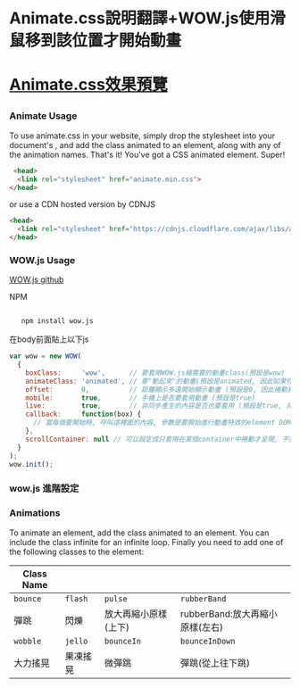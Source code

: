 
<h1>Animate.css說明翻譯+WOW.js使用滑鼠移到該位置才開始動畫<h1>
  
   

  
  
  [Animate.css效果預覽](https://daneden.github.io/animate.css/)
  
 <h3>Animate Usage</h3>
<p>To use animate.css in your website, simply drop the stylesheet into your document's <head>, and add the class animated to an element, along with any of the animation names. That's it! You've got a CSS animated element. Super!</p>
  

```html
 <head>
  <link rel="stylesheet" href="animate.min.css">
</head> 
```

<p>
  or use a CDN hosted version by CDNJS </p>

```html
<head>
  <link rel="stylesheet" href="https://cdnjs.cloudflare.com/ajax/libs/animate.css/3.7.2/animate.min.css">
</head>
```

 <h3>WOW.js Usage</h3>
 
[WOW.js github](https://github.com/graingert/WOW)

<p>NPM</p>

```html

   npm install wow.js
```
<p>在body前面貼上以下js<p/>

```js
var wow = new WOW(
  {
    boxClass:     'wow',      // 要套用WOW.js縮需要的動畫class(預設是wow)
    animateClass: 'animated', // 要"動起來"的動畫(預設是animated, 因此如果你有其他動畫library要使用也可以在這裡調整)
    offset:       0,          // 距離顯示多遠開始顯示動畫 (預設是0, 因此捲動到顯示時才出現動畫)
    mobile:       true,       // 手機上是否要套用動畫 (預設是true)
    live:         true,       // 非同步產生的內容是否也要套用 (預設是true, 非常適合搭配SPA)
    callback:     function(box) {
      // 當每個要開始時, 呼叫這裡面的內容, 參數是要開始進行動畫特效的element DOM
    },
    scrollContainer: null // 可以設定成只套用在某個container中捲動才呈現, 不設定就是整個視窗
  }
);
wow.init();
```
<h3>wow.js 進階設定</h3>
<data-wow-duration: 突現秒數
data-wow-delay: 遲延秒數
data-wow-offset: 位移
data-wow-iteration: 重複次數(要一直重複的話可以用"infinite")</p>


<h3>Animations</h3>
<p>To animate an element, add the class animated to an element. You can include the class infinite for an infinite loop. Finally you need to add one of the following classes to the element:</p>


Class Name    |         |        |           |
------------  | ------- | ------ | ----------
`bounce`      | `flash` |`pulse` | `rubberBand`
 彈跳 | 閃爍    |放大再縮小原樣(上下)   | rubberBand:放大再縮小原樣(左右)
`wobble` | `jello` |`bounceIn`|`bounceInDown`
大力搖晃 | 果凍搖晃    |微彈跳   | 彈跳(從上往下跳)
>
